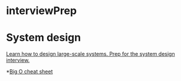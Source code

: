 # interviewPrep


# System design

[Learn how to design large-scale systems. Prep for the system design interview.](https://github.com/donnemartin/system-design-primer)

*[Big O cheat sheet](https://www.bigocheatsheet.com/)
